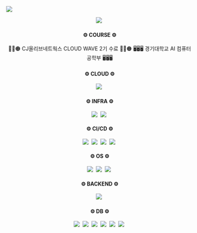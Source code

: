 <img src="https://capsule-render.vercel.app/api?type=transparent&color=timeGradient&height=100&section=header&text=ParkJeongHoon&fontSize=20" />

<p align="center">
  <img src="https://github-readme-stats.vercel.app/api/top-langs/?username=omqxze"/>&nbsp
</p>

<h4 align="center">⚙️ COURSE ⚙️</h3>
<p align="center">
  <a>🔴🔵🟠 CJ올리브네트웍스 CLOUD WAVE 2기 수료 🔴🔵🟠</a>
  <a>🖥️🖥️🖥️ 경기대학교 AI 컴퓨터공학부 🖥️🖥️🖥️</a>
</p>

<h4 align="center">⚙️ CLOUD ⚙️</h3>
<p align="center">
  <img src="https://img.shields.io/badge/AWS-%23FF9900.svg?style=for-the-badge&logo=amazon-aws&logoColor=white"/>&nbsp
</p>

<h4 align="center">⚙️ INFRA ⚙️</h3>
<p align="center">
  <img src="https://img.shields.io/badge/terraform-%235835CC.svg?style=for-the-badge&logo=terraform&logoColor=white"/>&nbsp
  <img src="https://img.shields.io/badge/ansible-EE0000.svg?style=for-the-badge&logo=ansible&logoColor=white"/>&nbsp
</p>

<h4 align="center">⚙️ CI/CD ⚙️</h3>
<p align="center">
  <img src="https://img.shields.io/badge/jenkins-%232C5263.svg?style=for-the-badge&logo=jenkins&logoColor=white"/>&nbsp
  <img src="https://img.shields.io/badge/GitHub_Actions-2088FF?style=for-the-badge&logo=github-actions&logoColor=white"/>&nbsp
  <img src="https://img.shields.io/badge/circleci-343434?style=for-the-badge&logo=circleci&logoColor=white"/>&nbsp
  <img src="https://img.shields.io/badge/argo-EF7B4D?style=for-the-badge&logo=argo&logoColor=white"/>&nbsp
</p>

<h4 align="center">⚙️ OS ⚙️</h3>
<p align="center">
  <img src="https://img.shields.io/badge/Linux-FCC624?style=for-the-badge&logo=linux&logoColor=black"/>&nbsp
  <img src="https://img.shields.io/badge/Ubuntu-E95420?style=for-the-badge&logo=ubuntu&logoColor=white"/>&nbsp
  <img src="https://img.shields.io/badge/WSL-0a97f5?style=for-the-badge&logo=linux&logoColor=white"/>&nbsp
</p>

<h4 align="center">⚙️ BACKEND ⚙️</h3>
<p align="center">
  <img src="https://img.shields.io/badge/Java-ED8B00?style=for-the-badge&logo=openjdk&logoColor=white"/>&nbsp
</p>

<h4 align="center">⚙️ DB ⚙️</h3>
<p align="center">
  <img src="https://img.shields.io/badge/MySQL-00000F?style=for-the-badge&logo=mysql&logoColor=white"/>&nbsp
  <img src="https://img.shields.io/badge/MariaDB-003545?style=for-the-badge&logo=mariadb&logoColor=white"/>&nbsp
  <img src="https://img.shields.io/badge/AWS-RDS-527FFF?style=for-the-badge&logo=amazon-rds&logoColor=white"/>&nbsp
  <img src="https://img.shields.io/badge/AWS-elasticache-C925D1?style=for-the-badge&logo=amazon-elasticache&logoColor=white"/>&nbsp
  <img src="https://img.shields.io/badge/AWS-DYNAMODB-4053D6?style=for-the-badge&logo=amazon-dynamodb&logoColor=white"/>&nbsp
  <img src="https://img.shields.io/badge/Oracle-F80000?style=for-the-badge&logo=oracle&logoColor=white"/>&nbsp
</p>
